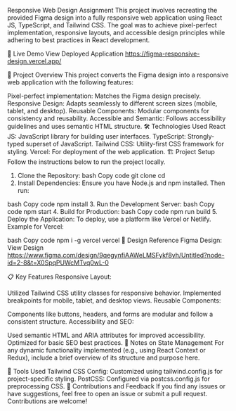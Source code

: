 Responsive Web Design Assignment
This project involves recreating the provided Figma design into a fully responsive web application using React JS, TypeScript, and Tailwind CSS. The goal was to achieve pixel-perfect implementation, responsive layouts, and accessible design principles while adhering to best practices in React development.

🚀 Live Demo
View Deployed Application
https://figma-responsive-design.vercel.app/

📂 Project Overview
This project converts the Figma design into a responsive web application with the following features:

Pixel-perfect implementation: Matches the Figma design precisely.
Responsive Design: Adapts seamlessly to different screen sizes (mobile, tablet, and desktop).
Reusable Components: Modular components for consistency and reusability.
Accessible and Semantic: Follows accessibility guidelines and uses semantic HTML structure.
🛠️ Technologies Used
React JS: JavaScript library for building user interfaces.
TypeScript: Strongly-typed superset of JavaScript.
Tailwind CSS: Utility-first CSS framework for styling.
Vercel: For deployment of the web application.
🏗️ Project Setup
Follow the instructions below to run the project locally.

1. Clone the Repository:
bash
Copy code
git clone <repository-url>
cd <repository-folder>
2. Install Dependencies:
Ensure you have Node.js and npm installed. Then run:

bash
Copy code
npm install
3. Run the Development Server:
bash
Copy code
npm start
4. Build for Production:
bash
Copy code
npm run build
5. Deploy the Application:
To deploy, use a platform like Vercel or Netlify. Example for Vercel:

bash
Copy code
npm i -g vercel
vercel
🎨 Design Reference
Figma Design: View Design
https://www.figma.com/design/9qegynfiAAWeLMSFykf8yh/Untitled?node-id=2-8&t=X0SpqPUWcMTvq0wL-0

📋 Key Features
Responsive Layout:

Utilized Tailwind CSS utility classes for responsive behavior.
Implemented breakpoints for mobile, tablet, and desktop views.
Reusable Components:

Components like buttons, headers, and forms are modular and follow a consistent structure.
Accessibility and SEO:

Used semantic HTML and ARIA attributes for improved accessibility.
Optimized for basic SEO best practices.
📝 Notes on State Management
For any dynamic functionality implemented (e.g., using React Context or Redux), include a brief overview of its structure and purpose here.

🔧 Tools Used
Tailwind CSS Config: Customized using tailwind.config.js for project-specific styling.
PostCSS: Configured via postcss.config.js for preprocessing CSS.
🤝 Contributions and Feedback
If you find any issues or have suggestions, feel free to open an issue or submit a pull request. Contributions are welcome!
